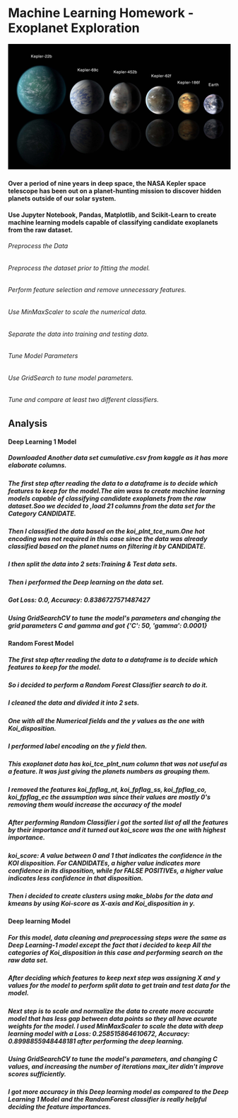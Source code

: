 # Machine Learning Homework - Exoplanet Exploration
![exoplanets.jpg](Images/exoplanets.jpg)
#### Over a period of nine years in deep space, the NASA Kepler space telescope has been out on a planet-hunting mission to discover hidden planets outside of our solar system.

#### Use Jupyter Notebook, Pandas, Matplotlib, and Scikit-Learn to create machine learning models capable of classifying candidate exoplanets from the raw dataset.

###### Preprocess the Data
###### Preprocess the dataset prior to fitting the model.
###### Perform feature selection and remove unnecessary features.
###### Use MinMaxScaler to scale the numerical data.
###### Separate the data into training and testing data.
###### Tune Model Parameters
###### Use GridSearch to tune model parameters.
###### Tune and compare at least two different classifiers.



## Analysis
#### Deep Learning 1 Model
##### Downloaded Another data set cumulative.csv from kaggle as it has more elaborate columns.
##### The first step after reading the data to a dataframe is to decide which features to keep for the model.The aim wass to create machine learning models capable of classifying candidate exoplanets from the raw dataset.Soo we decided to ,load 21 columns from the data set for the Category CANDIDATE.
##### Then I classified the data based on the koi_plnt_tce_num.One hot encoding was not required in this case since the data was already classified based on the planet nums on filtering it by CANDIDATE.
##### I then split the data into 2 sets:Training & Test data sets.
##### Then i performed the Deep learning on the data set.
##### Got Loss: 0.0, Accuracy: 0.8386727571487427
##### Using GridSearchCV to tune the model's parameters and changing the grid parameters C and gamma and got {'C': 50, 'gamma': 0.0001}

#### Random Forest Model
##### The first step after reading the data to a dataframe is to decide which features to keep for the model. 
##### So i decided to perform a Random Forest Classifier search to do it.
##### I cleaned the data and divided it into 2 sets.
##### One with all the Numerical fields and the y values as the one with Koi_disposition.
##### I performed label encoding on the y field then.
##### This exoplanet data has koi_tce_plnt_num column that was not useful as a feature. It was just giving the planets numbers as grouping them.
##### I removed the features koi_fpflag_nt, koi_fpflag_ss, koi_fpflag_co, koi_fpflag_ec the assumption was since their values are mostly 0's removing them would increase the accuracy of the model
##### After performing Random Classifier i got the sorted list of all the features by their importance and it turned out koi_score was the one with highest importance.
##### koi_score: A value between 0 and 1 that indicates the confidence in the KOI disposition. For CANDIDATEs, a higher value indicates more confidence in its disposition, while for FALSE POSITIVEs, a higher value indicates less confidence in that disposition.
##### Then i decided to create clusters using make_blobs for the data and kmeans by using Koi-score as X-axis and Koi_disposition in y.


#### Deep learning Model
##### For this model, data cleaning and preprocessing steps were the same as Deep Learning-1 model except the fact that i decided to keep All the categories of Koi_disposition in this case and performing search on the raw data set.
##### After deciding which features to keep next step was assigning X and y values for the model to perform split data to get train and test data for the model.
##### Next step is to scale and normalize the data to create more accurate model that has less gap between data points so they all have acurate weights for the model. I used  MinMaxScaler to scale the data with deep learning model with a Loss: 0.258515864610672, Accuracy: 0.8998855948448181 after performing the deep learning.
##### Using GridSearchCV to tune the model's parameters, and changing C values, and increasing the number of iterations max_iter didn't improve scores sufficiently.
##### I got more accuracy in this Deep learning model as compared to the Deep Learning 1 Model and the RandomForest classifier is really helpful deciding the feature importances.
